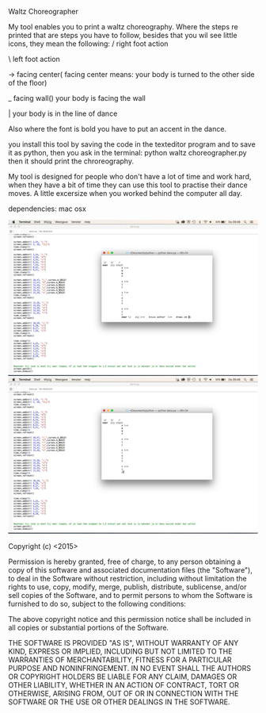 
Waltz Choreographer

My tool enables you to print a waltz choreography. Where the steps re printed that are steps you have to follow, besides that you wil see little icons, they mean the following:
/ right foot action

\ left foot action

-> facing center( facing center means:  your body is turned to the other side of the floor)

_ facing wall() your body is facing the wall

| your body is in the line of dance

Also where the font is bold you have to put an accent in the dance.

you install this tool by saving the code in the texteditor program and to save it as python, then you ask in the terminal: python
waltz choreographer.py then it should print the chroreography.
 
 My tool is designed for people who don't have a lot of time and work hard, when they have a bit of time they can use this tool to practise their dance moves. A little excersize when you worked behind the computer all day.
 
dependencies: mac osx 
 
 ![screen](screen.png)
  ![screen2](screen2.png)
 
 
 Copyright (c) <2015> <Martijn de Lange>

Permission is hereby granted, free of charge, to any person obtaining a copy of this software and associated documentation files (the "Software"), to deal in the Software without restriction, including without limitation the rights to use, copy, modify, merge, publish, distribute, sublicense, and/or sell copies of the Software, and to permit persons to whom the Software is furnished to do so, subject to the following conditions:

The above copyright notice and this permission notice shall be included in all copies or substantial portions of the Software.

THE SOFTWARE IS PROVIDED "AS IS", WITHOUT WARRANTY OF ANY KIND, EXPRESS OR IMPLIED, INCLUDING BUT NOT LIMITED TO THE WARRANTIES OF MERCHANTABILITY, FITNESS FOR A PARTICULAR PURPOSE AND NONINFRINGEMENT. IN NO EVENT SHALL THE AUTHORS OR COPYRIGHT HOLDERS BE LIABLE FOR ANY CLAIM, DAMAGES OR OTHER LIABILITY, WHETHER IN AN ACTION OF CONTRACT, TORT OR OTHERWISE, ARISING FROM, OUT OF OR IN CONNECTION WITH THE SOFTWARE OR THE USE OR OTHER DEALINGS IN THE SOFTWARE.

 
 
 